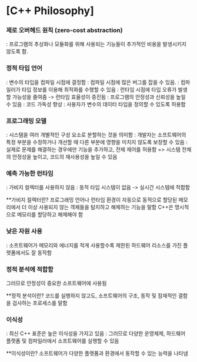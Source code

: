 # [C++ Philosophy]

### 제로 오버헤드 원칙 (zero-cost abstraction)
: 프로그램의 추상화나 모듈화를 위해 사용되는 기능들이 추가적인 비용을 발생시키지 않도록 함.

### 정적 타입 언어
: 변수의 타입을 컴파일 시점에 결정함
: 컴파일 시점에 많은 버그를 잡을 수 있음.
: 컴파일러가 타입 정보를 이용해 최적화를 수행할 수 있음
: 런타임 시점에 타입 오류가 발생할 가능성을 줄여줌 -> 런타임 효율성이 증진됨
: 프로그램의 안정성과 신뢰성을 높일 수 있음
: 코드 가독성 향상
: 사용자가 변수의 데이터 타입을 정의할 수 있도록 허용함

### 프로그래밍 모델
: 시스템을 여러 개별적인 구성 요소로 분할하는 것을 의미함
: 개발자는 소프트웨어의 특정 부분을 수정하거나 개선할 때 다른 부분에 영향을 미치지 않도록 보장할 수 있음
: 실제로 문제를 해결하는 경우에만 기능을 추가하고, 전체 제어를 허용함
=> 시스템 전체의 안정성을 높이고, 코드의 재사용성을 높일 수 있음

### 예측 가능한 런타임
: 가비지 컬렉터를 사용하지 않음
: 동적 타입 시스템이 없음 -> 실시간 시스템에 적합함

**가비지 컬렉터란?
프로그래밍 언어나 런타임 환경이 자동으로 동적으로 할당된 메모리에서 더 이상 사용되지 않는 객체들을 탐지하고 해제하는 기능을 말함
C++은 명시적으로 메모리를 할당하고 해제해야 함

### 낮은 자원 사용
: 소프트웨어가 메모리와 에너지를 적게 사용할수록 제한된 하드웨어 리소스를 가진 플렛폼에서도 잘 동작함

### 정적 분석에 적합함
그러므로 안정성이 중요한 소프트웨어에 사용됨

**정적 분석이란?
코드를 실행하지 않고도, 소프트웨어의 구조, 동작 및 잠재적인 결함을 검사하는 프로세스를 말함

### 이식성
: 최신 C++ 표준은 높은 이식성을 가지고 있음
: 그러므로 다양한 운영체제, 하드웨어 플랫폼 및 컴파일러에서 소프트웨어를 실행할 수 있음

**이식성이란?
소프트웨어가 다양한 플랫폼과 환경에서 동작할 수 있는 능력을 나타냄

